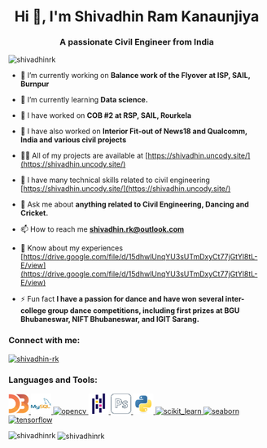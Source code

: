 <h1 align="center">Hi 👋, I'm Shivadhin Ram Kanaunjiya</h1>
<h3 align="center">A passionate Civil Engineer from India</h3>

<p align="left"> <img src="https://komarev.com/ghpvc/?username=shivadhinrk&label=Profile%20views&color=0e75b6&style=flat" alt="shivadhinrk" /> </p>

- 🔭 I’m currently working on **Balance work of the Flyover at ISP, SAIL, Burnpur**

- 🌱 I’m currently learning **Data science.**

- 👯 I have worked on **COB #2 at RSP, SAIL, Rourkela**

- 🤝 I have also worked on **Interior Fit-out of News18 and Qualcomm, India and various civil projects**

- 👨‍💻 All of my projects are available at [https://shivadhin.uncody.site/](https://shivadhin.uncody.site/)

- 📝 I have many technical skills related to civil engineering [https://shivadhin.uncody.site/](https://shivadhin.uncody.site/)

- 💬 Ask me about **anything related to Civil Engineering, Dancing and Cricket.**

- 📫 How to reach me **shivadhin.rk@outlook.com**

- 📄 Know about my experiences [https://drive.google.com/file/d/15dhwlUnqYU3sUTmDxyCt77jGtYl8tL-E/view](https://drive.google.com/file/d/15dhwlUnqYU3sUTmDxyCt77jGtYl8tL-E/view)

- ⚡ Fun fact **I have a passion for dance and have won several inter-college group dance competitions, including first prizes at BGU Bhubaneswar, NIFT Bhubaneswar, and IGIT Sarang.**

<h3 align="left">Connect with me:</h3>
<p align="left">
<a href="https://linkedin.com/in/shivadhin-rk" target="blank"><img align="center" src="https://raw.githubusercontent.com/rahuldkjain/github-profile-readme-generator/master/src/images/icons/Social/linked-in-alt.svg" alt="shivadhin-rk" height="30" width="40" /></a>
</p>

<h3 align="left">Languages and Tools:</h3>
<p align="left"> <a href="https://d3js.org/" target="_blank" rel="noreferrer"> <img src="https://raw.githubusercontent.com/devicons/devicon/master/icons/d3js/d3js-original.svg" alt="d3js" width="40" height="40"/> </a> <a href="https://www.mysql.com/" target="_blank" rel="noreferrer"> <img src="https://raw.githubusercontent.com/devicons/devicon/master/icons/mysql/mysql-original-wordmark.svg" alt="mysql" width="40" height="40"/> </a> <a href="https://opencv.org/" target="_blank" rel="noreferrer"> <img src="https://www.vectorlogo.zone/logos/opencv/opencv-icon.svg" alt="opencv" width="40" height="40"/> </a> <a href="https://pandas.pydata.org/" target="_blank" rel="noreferrer"> <img src="https://raw.githubusercontent.com/devicons/devicon/2ae2a900d2f041da66e950e4d48052658d850630/icons/pandas/pandas-original.svg" alt="pandas" width="40" height="40"/> </a> <a href="https://www.photoshop.com/en" target="_blank" rel="noreferrer"> <img src="https://raw.githubusercontent.com/devicons/devicon/master/icons/photoshop/photoshop-line.svg" alt="photoshop" width="40" height="40"/> </a> <a href="https://www.python.org" target="_blank" rel="noreferrer"> <img src="https://raw.githubusercontent.com/devicons/devicon/master/icons/python/python-original.svg" alt="python" width="40" height="40"/> </a> <a href="https://scikit-learn.org/" target="_blank" rel="noreferrer"> <img src="https://upload.wikimedia.org/wikipedia/commons/0/05/Scikit_learn_logo_small.svg" alt="scikit_learn" width="40" height="40"/> </a> <a href="https://seaborn.pydata.org/" target="_blank" rel="noreferrer"> <img src="https://seaborn.pydata.org/_images/logo-mark-lightbg.svg" alt="seaborn" width="40" height="40"/> </a> <a href="https://www.tensorflow.org" target="_blank" rel="noreferrer"> <img src="https://www.vectorlogo.zone/logos/tensorflow/tensorflow-icon.svg" alt="tensorflow" width="40" height="40"/> </a> </p>

<p><img align="left" src="https://github-readme-stats.vercel.app/api/top-langs?username=shivadhinrk&show_icons=true&locale=en&layout=compact" alt="shivadhinrk" /></p>

<p>&nbsp;<img align="center" src="https://github-readme-stats.vercel.app/api?username=shivadhinrk&show_icons=true&locale=en" alt="shivadhinrk" /></p>
